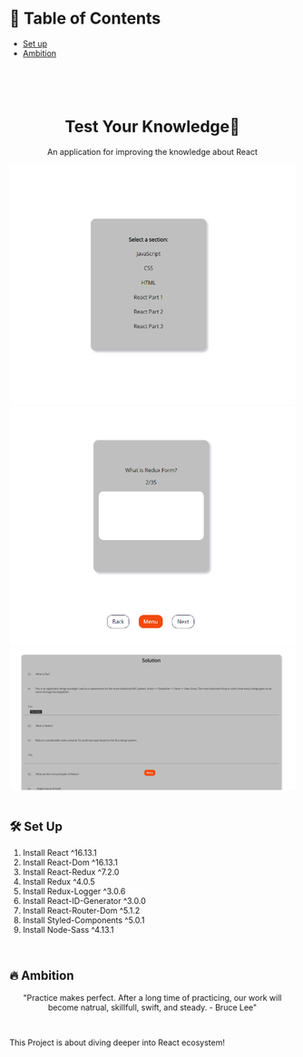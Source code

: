 # 📄 Table of Contents

- [Set up](#setup)
- [Ambition](#ambition)

</br>
</br>
</br>

<h1 align="center">
 Test Your Knowledge🌱
</h1>
<p align="center">
An application for improving the knowledge about React
</p>
<div align="center">
  <img alt="Logo" src="./readMe/img1.png" />
   <img alt="Logo" src="./readMe/img2.png" />
    <img alt="Logo" src="./readMe/img3.png" />
</div>

</br>

## <div name="setup"> 🛠 Set Up </div>

1. Install React ^16.13.1
2. Install React-Dom ^16.13.1
3. Install React-Redux ^7.2.0
4. Install Redux ^4.0.5
5. Install Redux-Logger ^3.0.6
6. Install React-ID-Generator ^3.0.0
7. Install React-Router-Dom ^5.1.2
8. Install Styled-Components ^5.0.1
9. Install Node-Sass ^4.13.1

</br>

## <div name="ambition"> 🔥 Ambition </div>

<p align="center">
"Practice makes perfect. After a long time of practicing, our work will become natrual, skillfull, swift, and steady. - Bruce Lee"
</p>

</br>

<p>
This Project is about diving deeper into React ecosystem!
</p>
